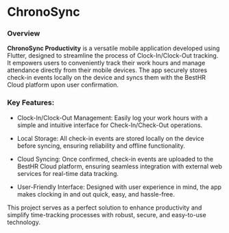 # ChronoSync

### Overview

**ChronoSync Productivity** is a versatile mobile application developed using Flutter, designed to streamline the process of Clock-In/Clock-Out tracking. It empowers users to conveniently track their work hours and manage attendance directly from their mobile devices. The app securely stores check-in events locally on the device and syncs them with the BestHR Cloud platform upon user confirmation.

### Key Features:

   - Clock-In/Clock-Out Management: Easily log your work hours with a simple and intuitive interface for Check-In/Check-Out operations.

   - Local Storage: All check-in events are stored locally on the device before syncing, ensuring reliability and offline functionality.

   - Cloud Syncing: Once confirmed, check-in events are uploaded to the BestHR Cloud platform, ensuring seamless integration with external web services for real-time data tracking.

   - User-Friendly Interface: Designed with user experience in mind, the app makes clocking in and out quick, easy, and hassle-free.

This project serves as a perfect solution to enhance productivity and simplify time-tracking processes with robust, secure, and easy-to-use technology.
